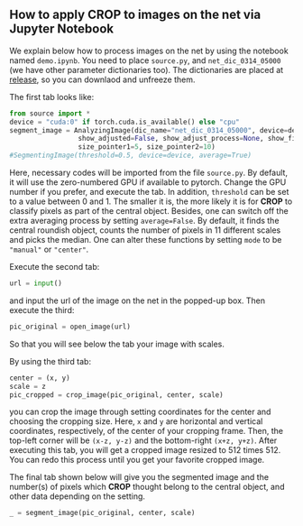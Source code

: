 ## How to apply **CROP** to images on the net via **Jupyter Notebook**

We explain below how to process images on the net by using the notebook named `demo.ipynb`. You need to place `source.py`, and `net_dic_0314_05000` (we have other parameter dictionaries too). The dictionaries are placed at [release](https://github.com/MotohisaFukuda/CROP/releases), so you can downlaod and unfreeze them. 

The first tab looks like:
```python
from source import *
device = "cuda:0" if torch.cuda.is_available() else "cpu"
segment_image = AnalyzingImage(dic_name="net_dic_0314_05000", device=device, threshold=0.5, average=True, mode="median", save_all=False,
                 show_adjusted=False, show_adjust_process=None, show_final=True, show_in_original=True, 
                 size_pointer1=5, size_pointer2=10)
#SegmentingImage(threshold=0.5, device=device, average=True)
```
Here, necessary codes will be imported from the file `source.py`. By default, it will use the zero-numbered GPU if available to pytorch. Change the GPU number if you prefer, and execute the tab. In addition, `threshold` can be set to a value between 0 and 1. The smaller it is, the more likely it is for **CROP** to classify pixels as part of the central object. Besides, one can switch off the extra averaging process by setting `average=False`. By default, it finds the central roundish object, counts the number of pixels in 11 different scales and picks the median. One can alter these functions by setting `mode` to be `"manual"` or `"center"`.

Execute the second tab:
```python
url = input()
```
and input the url of the image on the net in the popped-up box. 
Then execute the third:
```python
pic_original = open_image(url)
```
So that you will see below the tab your image with scales.

By using the third tab:
```python
center = (x, y)
scale = z
pic_cropped = crop_image(pic_original, center, scale)
```
you can crop the image through setting coordinates for the center and choosing the cropping size. Here, `x` and `y` are horizontal and vertical coordinates, respectively, of the center of your cropping frame. Then, the top-left corner will be `(x-z, y-z)` and the bottom-right `(x+z, y+z)`. After executing this tab, you will get a cropped image resized to 512 times 512. You can redo this process until you get your favorite cropped image.

The final tab shown below will give you the segmented image and the number(s) of pixels which **CROP** thought belong to the central object, and other data depending on the setting.
```python
_ = segment_image(pic_original, center, scale)
```
